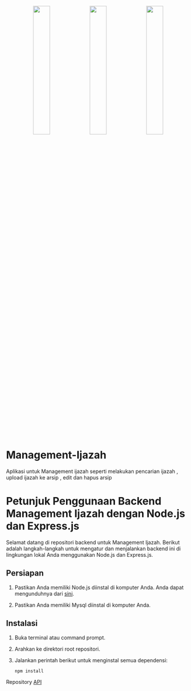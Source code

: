 


<p align="center">
  <img src="https://portfolio-my-gamma.vercel.app/static/media/smk1.0643a142563d017ebe51.jpeg" width="30%">
  <img src="https://github.com/Genta-arya/Management-Ijazah/assets/74033154/2b037a3c-f4e5-4a78-9a81-9eda0eb78f1b" width="30%">
  <img src="[[https://media.licdn.com/dms/image/D5622AQGgrNtrfwGCSA/feedshare-shrink_1280/0/1692225101361?e=1696464000&v=beta&t=5gp7sGAnZg1C08EAf1pAq6-Nlr90_x6DtBJQpNHU68A](https://media.licdn.com/dms/image/D5622AQGgrNtrfwGCSA/feedshare-shrink_1280/0/1692225101361?e=1696464000&v=beta&t=5gp7sGAnZg1C08EAf1pAq6-Nlr90_x6DtBJQpNHU68A)" width="30%">
  
</p>




# Management-Ijazah
Aplikasi untuk Management ijazah seperti melakukan pencarian ijazah , upload ijazah ke arsip , edit dan hapus arsip

# Petunjuk Penggunaan Backend Management Ijazah dengan Node.js dan Express.js

Selamat datang di repositori backend untuk Management Ijazah. Berikut adalah langkah-langkah untuk mengatur dan menjalankan backend ini di lingkungan lokal Anda menggunakan Node.js dan Express.js.

## Persiapan

1. Pastikan Anda memiliki Node.js diinstal di komputer Anda. Anda dapat mengunduhnya dari [sini](https://nodejs.org/).

2. Pastikan Anda memiliki Mysql diinstal di komputer Anda.

## Instalasi

1. Buka terminal atau command prompt.

2. Arahkan ke direktori root repositori.

3. Jalankan perintah berikut untuk menginstal semua dependensi:

   ```bash
   npm install

Repository [API](https://github.com/Genta-arya/Management-Ijazah-Backend)
